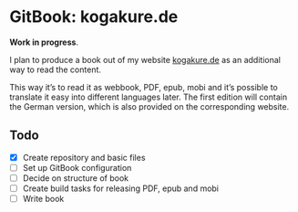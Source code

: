# GitBook: kogakure.de

**Work in progress**.

I plan to produce a book out of my website [kogakure.de](https://kogakure.de)
as an additional way to read the content.

This way it’s to read it as webbook, PDF, epub, mobi and it’s possible to
translate it easy into different languages later. The first edition will contain
the German version, which is also provided on the corresponding website.

## Todo

- [x] Create repository and basic files
- [ ] Set up GitBook configuration
- [ ] Decide on structure of book
- [ ] Create build tasks for releasing PDF, epub and mobi
- [ ] Write book
